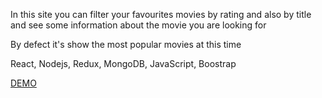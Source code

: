 In this site you can filter your favourites movies by rating and also by title and see some information about the movie you are looking for

By defect it's show the most popular movies at this time

React, Nodejs, Redux, MongoDB, JavaScript, Boostrap

[DEMO](https://videohack.vercel.app/)
